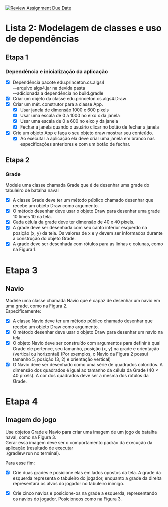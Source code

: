 [![Review Assignment Due Date](https://classroom.github.com/assets/deadline-readme-button-22041afd0340ce965d47ae6ef1cefeee28c7c493a6346c4f15d667ab976d596c.svg)](https://classroom.github.com/a/KKrNRA9P)  

# Lista 2: Modelagem de classes e uso de dependências   
## Etapa 1
### Dependência e inicialização da aplicação

 -[x] Dependência pacote edu.princeton.cs.algs4  
        --arquivo algs4.jar na devida pasta  
        --adicionada a dependência no build.gradle
 -[x] Criar um objeto da classe edu.princeton.cs.algs4.Draw  
 - [x] Criar um mét. construtor para a classe App. 
   - [x] Usar janela de dimensão 1000 x 600 pixels  
   - [x] Usar uma escala de 0 a 1000 no eixo x da janela  
   - [x] Usar uma escala de 0 a 600 no eixo y da janela  
   - [x] Fechar a janela quando o usuário clicar no botão de fechar a janela  
 -[x] Crie um objeto App e faça o seu objeto draw mostrar seu conteúdo.  
   - [x] Ao executar a aplicação ela deve criar uma janela em branco nas especificações anteriores e com um botão de fechar.  
## Etapa 2  
### Grade
Modele uma classe chamada Grade que é de desenhar uma grade do tabuleiro de batalha naval  
-[x] A classe Grade deve ter um método público chamado desenhar que recebe um objeto Draw como argumento.  
-[x] O método desenhar deve usar o objeto Draw para desenhar uma grade 10 times 10 na tela.    
-[x] Cada célula da grade deve ter dimensão de 40 x 40 pixels.  
-[x] A grade deve ser desenhada com seu canto inferior esquerdo na posição (x, y) da tela. Os valores de x e y devem ser informados durante a construção do objeto Grade.    
-[x] A grade deve ser desenhada com rótulos para as linhas e colunas, como na Figura 1.  
# Etapa 3 
## Navio  
 Modele uma classe chamada Navio que é capaz de desenhar um navio em uma grade, como na Figura 2.  
 Especificamente:  
 -[x] A classe Navio deve ter um método público chamado desenhar que recebe um objeto Draw como argumento.  
 -[x] O método desenhar deve usar o objeto Draw para desenhar um navio na tela.  
 -[x] O objeto Navio deve ser construído com argumentos para definir à qual Grade ele pertence, seu tamanho, posição (x, y) na grade e orientação (vertical ou horizontal) (Por exemplos, o Navio da Figura 2 possui tamanho 5, posição (3, 2) e orientação vertical)    
 -[x] O Navio deve ser desenhado como uma série de quadrados coloridos. A dimensão dos quadrados é igual ao tamanho da célula da Grade (40 × 40 pixels). A cor dos quadrados deve ser a mesma dos rótulos da Grade.  
  
# Etapa 4
## Imagem do jogo  
  Use objetos Grade e Navio para criar uma imagem de um jogo de batalha naval, como na Figura 3.  
  Gerar essa imagem deve ser o comportamento padrão da execução da aplicação (resultado de executar  
  ./gradlew run no terminal).  


Para esse fim:
-[x] Crie duas grades e posicione elas em lados opostos da tela. A grade da esquerda representa o
tabuleiro do jogador, enquanto a grade da direita representará os alvos do jogador no tabuleiro inimigo.  
-[x] Crie cinco navios e posicione-os na grade a esquerda, representando os navios do jogador. Posicioneos como na Figura 3.  
  



